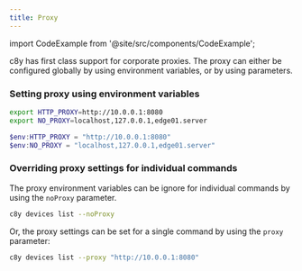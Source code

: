 ```yaml
---
title: Proxy
---
```


import CodeExample from '@site/src/components/CodeExample';

c8y has first class support for corporate proxies. The proxy can either be configured globally by using environment variables, or by using parameters.

### Setting proxy using environment variables

<CodeExample>

```bash
export HTTP_PROXY=http://10.0.0.1:8080
export NO_PROXY=localhost,127.0.0.1,edge01.server
```

```powershell
$env:HTTP_PROXY = "http://10.0.0.1:8080"
$env:NO_PROXY = "localhost,127.0.0.1,edge01.server"
```

</CodeExample>

### Overriding proxy settings for individual commands

The proxy environment variables can be ignore for individual commands by using the `noProxy` parameter.

<CodeExample>

```bash
c8y devices list --noProxy
```

</CodeExample>


Or, the proxy settings can be set for a single command by using the  `proxy` parameter:

<CodeExample>

```bash
c8y devices list --proxy "http://10.0.0.1:8080"
```

</CodeExample>
